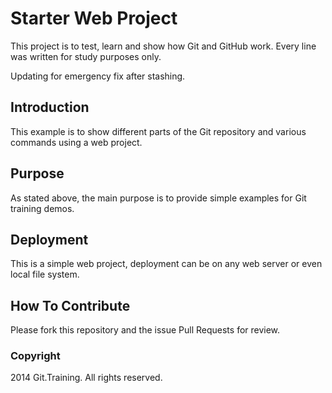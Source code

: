 # Starter Web Project

This project is to test, learn and show how Git and GitHub work.
Every line was written for study purposes only.

Updating for emergency fix after stashing.

## Introduction

This example is to show different parts of the Git repository and various commands using a web project.

## Purpose

As stated above, the main purpose is to provide simple examples for Git training demos.

## Deployment

This is a simple web project, deployment can be on any web server or even local file system.

## How To Contribute

Please fork this repository and the issue Pull Requests for review.

### Copyright

2014 Git.Training. All rights reserved.
